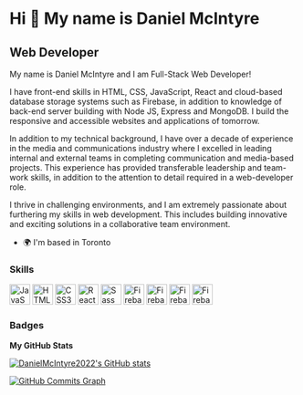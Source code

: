 Hi 👋 My name is Daniel McIntyre
================================

Web Developer
-------------

My name is Daniel McIntyre and I am Full-Stack Web Developer! 

I have front-end skills in HTML, CSS, JavaScript, React and cloud-based database storage systems such as Firebase, in addition to knowledge of back-end server building with Node JS, Express and MongoDB. I build the responsive and accessible websites and applications of tomorrow. 

In addition to my technical background, I have over a decade of experience in the media and communications industry where I excelled in leading internal and external teams in completing communication and media-based projects. This experience has provided transferable leadership and team-work skills, in addition to the attention to detail required in a web-developer role. 

I thrive in challenging environments, and I am extremely passionate about furthering my skills in web development. This includes building innovative and exciting solutions in a collaborative team environment.

*   🌍  I'm based in Toronto

### Skills
<p align="left">
                                <a href="https://developer.mozilla.org/en-US/docs/Web/JavaScript" target="_blank" rel="noreferrer"><img src="https://raw.githubusercontent.com/danielcranney/readme-generator/main/public/icons/skills/javascript-colored.svg" width="36" height="36" alt="JavaScript" /></a>
                                <a href="https://developer.mozilla.org/en-US/docs/Glossary/HTML5" target="_blank" rel="noreferrer"><img src="https://raw.githubusercontent.com/danielcranney/readme-generator/main/public/icons/skills/html5-colored.svg" width="36" height="36" alt="HTML5" /></a>
   <a href="https://www.w3.org/TR/CSS/#css" target="_blank" rel="noreferrer"><img src="https://raw.githubusercontent.com/danielcranney/readme-generator/main/public/icons/skills/css3-colored.svg" width="36" height="36" alt="CSS3" /></a>
                                <a href="https://reactjs.org/" target="_blank" rel="noreferrer"><img src="https://raw.githubusercontent.com/danielcranney/readme-generator/main/public/icons/skills/react-colored.svg" width="36" height="36" alt="React" /></a>
                                <a href="https://sass-lang.com/" target="_blank" rel="noreferrer"><img src="https://raw.githubusercontent.com/danielcranney/readme-generator/main/public/icons/skills/sass-colored.svg" width="36" height="36" alt="Sass" /></a>
                                <a href="https://firebase.google.com/" target="_blank" rel="noreferrer"><img src="https://raw.githubusercontent.com/danielcranney/readme-generator/main/public/icons/skills/firebase-colored.svg" width="36" height="36" alt="Firebase" /></a>
                    <a href="https://firebase.google.com/" target="_blank" rel="noreferrer"><img src="https://raw.githubusercontent.com/danielcranney/readme-generator/main/public/icons/skills/nodejs-colored.svg" width="36" height="36" alt="Firebase" /></a>
    <a href="https://firebase.google.com/" target="_blank" rel="noreferrer"><img src="https://raw.githubusercontent.com/danielcranney/readme-generator/main/public/icons/skills/express-colored.svg" width="36" height="36" alt="Firebase" /></a>
                     <a href="https://firebase.google.com/" target="_blank" rel="noreferrer"><img src="https://raw.githubusercontent.com/danielcranney/readme-generator/main/public/icons/skills/mongodb-colored.svg" width="36" height="36" alt="Firebase" /></a>
                    </p>
                    

### Badges

<b>My GitHub Stats</b>

<a href="http://www.github.com/DanielMcIntyre2022"><img src="https://github-readme-stats.vercel.app/api?username=DanielMcIntyre2022&show_icons=true&hide=&count_private=true&title_color=0891b2&text_color=ffffff&icon_color=0891b2&bg_color=1c1917&hide_border=true&show_icons=true" alt="DanielMcIntyre2022's GitHub stats" /></a>

<a href="http://www.github.com/DanielMcIntyre2022"><img src="https://activity-graph.herokuapp.com/graph?username=DanielMcIntyre2022&bg_color=1c1917&color=ffffff&line=0891b2&point=ffffff&area_color=1c1917&area=true&hide_border=true&custom_title=GitHub%20Commits%20Graph" alt="GitHub Commits Graph" /></a>
